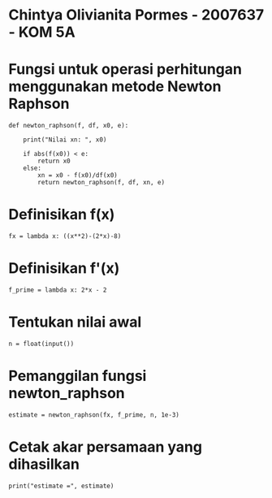 # Chintya Olivianita Pormes - 2007637 - KOM 5A

# Fungsi untuk operasi perhitungan menggunakan metode Newton Raphson
    def newton_raphson(f, df, x0, e):

        print("Nilai xn: ", x0)

        if abs(f(x0)) < e:  
            return x0
        else:
            xn = x0 - f(x0)/df(x0)
            return newton_raphson(f, df, xn, e)

# Definisikan f(x)
    fx = lambda x: ((x**2)-(2*x)-8)

# Definisikan f'(x)
    f_prime = lambda x: 2*x - 2

# Tentukan nilai awal
    n = float(input())

# Pemanggilan fungsi newton_raphson
    estimate = newton_raphson(fx, f_prime, n, 1e-3)
    
# Cetak akar persamaan yang dihasilkan
    print("estimate =", estimate)
